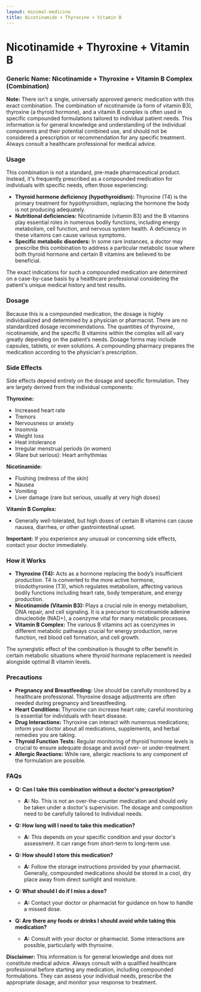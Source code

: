 ```yaml
---
layout: minimal-medicine
title: Nicotinamide + Thyroxine + Vitamin B
---
```


# Nicotinamide + Thyroxine + Vitamin B
### Generic Name:  Nicotinamide + Thyroxine + Vitamin B Complex (Combination)


**Note:**  There isn't a single, universally approved generic medication with this exact combination.  The combination of nicotinamide (a form of vitamin B3), thyroxine (a thyroid hormone), and a vitamin B complex is often used in specific compounded formulations tailored to individual patient needs. This information is for general knowledge and understanding of the individual components and their potential combined use, and should not be considered a prescription or recommendation for any specific treatment.  Always consult a healthcare professional for medical advice.


### Usage

This combination is not a standard, pre-made pharmaceutical product. Instead, it's frequently prescribed as a compounded medication for individuals with specific needs, often those experiencing:

* **Thyroid hormone deficiency (hypothyroidism):** Thyroxine (T4) is the primary treatment for hypothyroidism, replacing the hormone the body is not producing adequately.
* **Nutritional deficiencies:**  Nicotinamide (vitamin B3) and the B vitamins play essential roles in numerous bodily functions, including energy metabolism, cell function, and nervous system health.  A deficiency in these vitamins can cause various symptoms.
* **Specific metabolic disorders:**  In some rare instances, a doctor may prescribe this combination to address a particular metabolic issue where both thyroid hormone and certain B vitamins are believed to be beneficial.

The exact indications for such a compounded medication are determined on a case-by-case basis by a healthcare professional considering the patient's unique medical history and test results.



### Dosage

Because this is a compounded medication, the dosage is highly individualized and determined by a physician or pharmacist.  There are no standardized dosage recommendations. The quantities of thyroxine, nicotinamide, and the specific B vitamins within the complex will all vary greatly depending on the patient’s needs.  Dosage forms may include capsules, tablets, or even solutions.  A compounding pharmacy prepares the medication according to the physician's prescription.


### Side Effects

Side effects depend entirely on the dosage and specific formulation.  They are largely derived from the individual components:

**Thyroxine:**
* Increased heart rate
* Tremors
* Nervousness or anxiety
* Insomnia
* Weight loss
* Heat intolerance
* Irregular menstrual periods (in women)
*  (Rare but serious): Heart arrhythmias

**Nicotinamide:**
* Flushing (redness of the skin)
* Nausea
* Vomiting
* Liver damage (rare but serious, usually at very high doses)

**Vitamin B Complex:**
* Generally well-tolerated, but high doses of certain B vitamins can cause nausea, diarrhea, or other gastrointestinal upset.


**Important:** If you experience any unusual or concerning side effects, contact your doctor immediately.


### How it Works

* **Thyroxine (T4):** Acts as a hormone replacing the body’s insufficient production.  T4 is converted to the more active hormone, triiodothyronine (T3), which regulates metabolism, affecting various bodily functions including heart rate, body temperature, and energy production.
* **Nicotinamide (Vitamin B3):** Plays a crucial role in energy metabolism, DNA repair, and cell signaling.  It is a precursor to nicotinamide adenine dinucleotide (NAD+), a coenzyme vital for many metabolic processes.
* **Vitamin B Complex:**  The various B vitamins act as coenzymes in different metabolic pathways crucial for energy production, nerve function, red blood cell formation, and cell growth.


The synergistic effect of the combination is thought to offer benefit in certain metabolic situations where thyroid hormone replacement is needed alongside optimal B vitamin levels.


### Precautions

* **Pregnancy and Breastfeeding:**  Use should be carefully monitored by a healthcare professional. Thyroxine dosage adjustments are often needed during pregnancy and breastfeeding.
* **Heart Conditions:**  Thyroxine can increase heart rate; careful monitoring is essential for individuals with heart disease.
* **Drug Interactions:**  Thyroxine can interact with numerous medications; inform your doctor about all medications, supplements, and herbal remedies you are taking.
* **Thyroid Function Tests:**  Regular monitoring of thyroid hormone levels is crucial to ensure adequate dosage and avoid over- or under-treatment.
* **Allergic Reactions:**  While rare, allergic reactions to any component of the formulation are possible.


### FAQs

* **Q: Can I take this combination without a doctor's prescription?**
    * **A:** No. This is not an over-the-counter medication and should only be taken under a doctor's supervision. The dosage and composition need to be carefully tailored to individual needs.

* **Q: How long will I need to take this medication?**
    * **A:** This depends on your specific condition and your doctor's assessment.  It can range from short-term to long-term use.

* **Q: How should I store this medication?**
    * **A:** Follow the storage instructions provided by your pharmacist. Generally, compounded medications should be stored in a cool, dry place away from direct sunlight and moisture.

* **Q: What should I do if I miss a dose?**
    * **A:** Contact your doctor or pharmacist for guidance on how to handle a missed dose.

* **Q: Are there any foods or drinks I should avoid while taking this medication?**
    * **A:** Consult with your doctor or pharmacist.  Some interactions are possible, particularly with thyroxine.


**Disclaimer:** This information is for general knowledge and does not constitute medical advice. Always consult with a qualified healthcare professional before starting any medication, including compounded formulations.  They can assess your individual needs, prescribe the appropriate dosage, and monitor your response to treatment.
